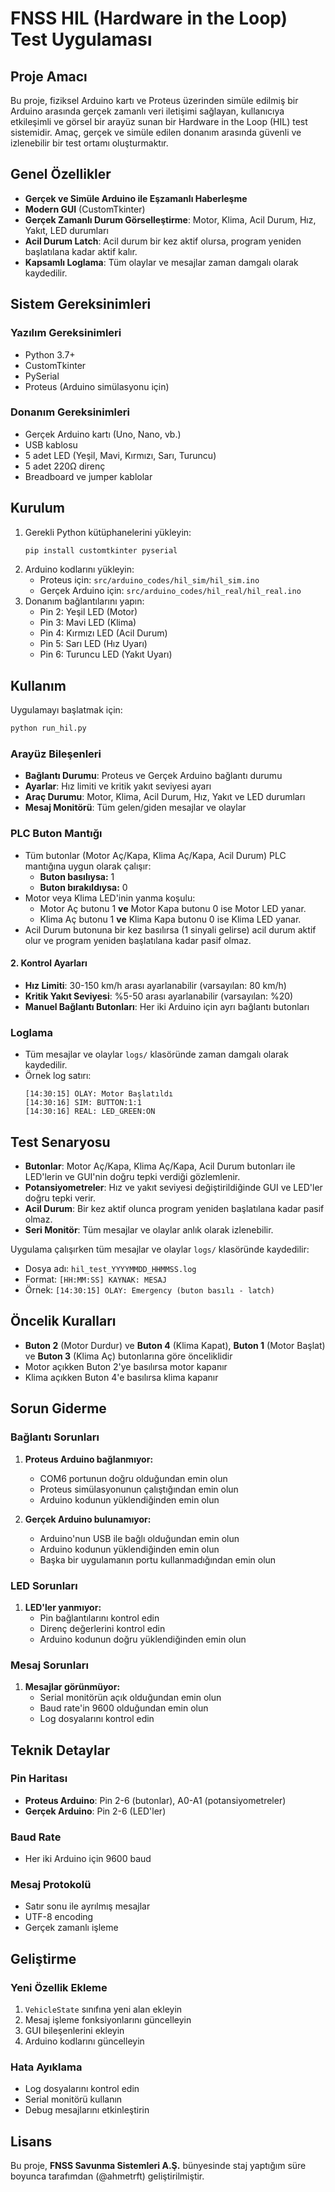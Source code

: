 # FNSS HIL (Hardware in the Loop) Test Uygulaması

## Proje Amacı
Bu proje, fiziksel Arduino kartı ve Proteus üzerinden simüle edilmiş bir Arduino arasında gerçek zamanlı veri iletişimi sağlayan, kullanıcıya etkileşimli ve görsel bir arayüz sunan bir Hardware in the Loop (HIL) test sistemidir. Amaç, gerçek ve simüle edilen donanım arasında güvenli ve izlenebilir bir test ortamı oluşturmaktır.

## Genel Özellikler
- **Gerçek ve Simüle Arduino ile Eşzamanlı Haberleşme**
- **Modern GUI** (CustomTkinter)
- **Gerçek Zamanlı Durum Görselleştirme**: Motor, Klima, Acil Durum, Hız, Yakıt, LED durumları
- **Acil Durum Latch**: Acil durum bir kez aktif olursa, program yeniden başlatılana kadar aktif kalır.
- **Kapsamlı Loglama**: Tüm olaylar ve mesajlar zaman damgalı olarak kaydedilir.

## Sistem Gereksinimleri

### Yazılım Gereksinimleri
- Python 3.7+
- CustomTkinter
- PySerial
- Proteus (Arduino simülasyonu için)

### Donanım Gereksinimleri
- Gerçek Arduino kartı (Uno, Nano, vb.)
- USB kablosu
- 5 adet LED (Yeşil, Mavi, Kırmızı, Sarı, Turuncu)
- 5 adet 220Ω direnç
- Breadboard ve jumper kablolar

## Kurulum
1. Gerekli Python kütüphanelerini yükleyin:
   ```bash
   pip install customtkinter pyserial
   ```
2. Arduino kodlarını yükleyin:
   - Proteus için: `src/arduino_codes/hil_sim/hil_sim.ino`
   - Gerçek Arduino için: `src/arduino_codes/hil_real/hil_real.ino`
3. Donanım bağlantılarını yapın:
   - Pin 2: Yeşil LED (Motor)
   - Pin 3: Mavi LED (Klima)
   - Pin 4: Kırmızı LED (Acil Durum)
   - Pin 5: Sarı LED (Hız Uyarı)
   - Pin 6: Turuncu LED (Yakıt Uyarı)

## Kullanım
Uygulamayı başlatmak için:
```bash
python run_hil.py
```

### Arayüz Bileşenleri
- **Bağlantı Durumu**: Proteus ve Gerçek Arduino bağlantı durumu
- **Ayarlar**: Hız limiti ve kritik yakıt seviyesi ayarı
- **Araç Durumu**: Motor, Klima, Acil Durum, Hız, Yakıt ve LED durumları
- **Mesaj Monitörü**: Tüm gelen/giden mesajlar ve olaylar

### PLC Buton Mantığı
- Tüm butonlar (Motor Aç/Kapa, Klima Aç/Kapa, Acil Durum) PLC mantığına uygun olarak çalışır:
  - **Buton basılıysa:** 1
  - **Buton bırakıldıysa:** 0
- Motor veya Klima LED'inin yanma koşulu:
  - Motor Aç butonu 1 **ve** Motor Kapa butonu 0 ise Motor LED yanar.
  - Klima Aç butonu 1 **ve** Klima Kapa butonu 0 ise Klima LED yanar.
- Acil Durum butonuna bir kez basılırsa (1 sinyali gelirse) acil durum aktif olur ve program yeniden başlatılana kadar pasif olmaz.

#### 2. Kontrol Ayarları
- **Hız Limiti**: 30-150 km/h arası ayarlanabilir (varsayılan: 80 km/h)
- **Kritik Yakıt Seviyesi**: %5-50 arası ayarlanabilir (varsayılan: %20)
- **Manuel Bağlantı Butonları**: Her iki Arduino için ayrı bağlantı butonları

### Loglama
- Tüm mesajlar ve olaylar `logs/` klasöründe zaman damgalı olarak kaydedilir.
- Örnek log satırı:
  ```
  [14:30:15] OLAY: Motor Başlatıldı
  [14:30:16] SIM: BUTTON:1:1
  [14:30:16] REAL: LED_GREEN:ON
  ```

## Test Senaryosu
- **Butonlar**: Motor Aç/Kapa, Klima Aç/Kapa, Acil Durum butonları ile LED'lerin ve GUI'nin doğru tepki verdiği gözlemlenir.
- **Potansiyometreler**: Hız ve yakıt seviyesi değiştirildiğinde GUI ve LED'ler doğru tepki verir.
- **Acil Durum**: Bir kez aktif olunca program yeniden başlatılana kadar pasif olmaz.
- **Seri Monitör**: Tüm mesajlar ve olaylar anlık olarak izlenebilir.

Uygulama çalışırken tüm mesajlar ve olaylar `logs/` klasöründe kaydedilir:
- Dosya adı: `hil_test_YYYYMMDD_HHMMSS.log`
- Format: `[HH:MM:SS] KAYNAK: MESAJ`
- Örnek: `[14:30:15] OLAY: Emergency (buton basılı - latch)`

## Öncelik Kuralları

- **Buton 2** (Motor Durdur) ve **Buton 4** (Klima Kapat), **Buton 1** (Motor Başlat) ve **Buton 3** (Klima Aç) butonlarına göre önceliklidir
- Motor açıkken Buton 2'ye basılırsa motor kapanır
- Klima açıkken Buton 4'e basılırsa klima kapanır

## Sorun Giderme

### Bağlantı Sorunları
1. **Proteus Arduino bağlanmıyor:**
   - COM6 portunun doğru olduğundan emin olun
   - Proteus simülasyonunun çalıştığından emin olun
   - Arduino kodunun yüklendiğinden emin olun

2. **Gerçek Arduino bulunamıyor:**
   - Arduino'nun USB ile bağlı olduğundan emin olun
   - Arduino kodunun yüklendiğinden emin olun
   - Başka bir uygulamanın portu kullanmadığından emin olun

### LED Sorunları
1. **LED'ler yanmıyor:**
   - Pin bağlantılarını kontrol edin
   - Direnç değerlerini kontrol edin
   - Arduino kodunun doğru yüklendiğinden emin olun

### Mesaj Sorunları
1. **Mesajlar görünmüyor:**
   - Serial monitörün açık olduğundan emin olun
   - Baud rate'in 9600 olduğundan emin olun
   - Log dosyalarını kontrol edin

## Teknik Detaylar

### Pin Haritası
- **Proteus Arduino**: Pin 2-6 (butonlar), A0-A1 (potansiyometreler)
- **Gerçek Arduino**: Pin 2-6 (LED'ler)

### Baud Rate
- Her iki Arduino için 9600 baud

### Mesaj Protokolü
- Satır sonu ile ayrılmış mesajlar
- UTF-8 encoding
- Gerçek zamanlı işleme

## Geliştirme

### Yeni Özellik Ekleme
1. `VehicleState` sınıfına yeni alan ekleyin
2. Mesaj işleme fonksiyonlarını güncelleyin
3. GUI bileşenlerini ekleyin
4. Arduino kodlarını güncelleyin

### Hata Ayıklama
- Log dosyalarını kontrol edin
- Serial monitörü kullanın
- Debug mesajlarını etkinleştirin

## Lisans
Bu proje, **FNSS Savunma Sistemleri A.Ş.** bünyesinde staj yaptığım süre boyunca tarafımdan (@ahmetrft) geliştirilmiştir.